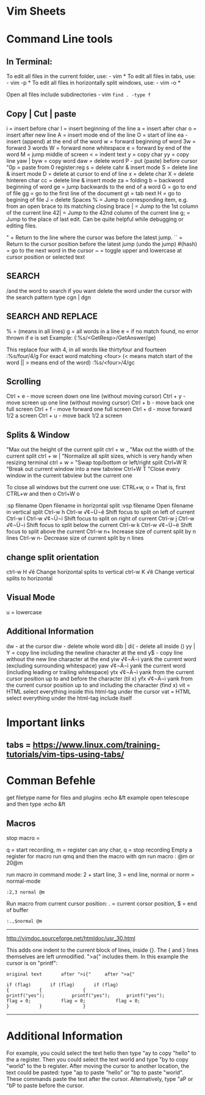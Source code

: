 # Vim Sheets

# Command Line tools

## In Terminal:
  To edit all files in the current folder, use:
    - vim *
  To edit all files in tabs, use:
    - vim -p *
  To edit all files in horizontally split windows, use:
    - vim -o *

  Open all files include subdirectories
    - vim `find . -type f`

## Copy | Cut | paste

  i = insert before char
  I = insert beginning of the line
  a = insert after char
  o = insert after new line
  A = insert mode end of the line
  O = start of line
  ea - insert (append) at the end of the word
  w = forward beginning of word
  3w = forward 3 words
  W = forward none whitespace
  e = forward by end of the word
  M = jump middle of screen
  < = indent text
  y = copy char
  yy = copy line
  yaw | byw = copy word
  daw = delete word
  P - put (paste) before cursor
  "0p = paste from 0 register:reg
  s = delete cahr & insert mode
  S = delete line & insert mode
  D = delete at cursor to end of line
  x = delete char 
  X = delete hinteren char 
  cc = delete line & insert mode
  za = folding
  b = backword beginning of word
  ge = jump backwards to the end of a word
  G = go to end of file
  gg = go to the first line of the document
  gt = tab next
  H = go to begining of file
  J = delete Spaces
  % = Jump to corresponding item, e.g. from an open brace to its matching closing brace
  | = Jump to the 1st column of the current line
  42| = Jump to the 42nd column of the current line
  g; = Jump to the place of last edit. Can be quite helpful while debugging or editing files.

  " = Return to the line where the cursor was before the latest jump.
  `` = Return to the cursor position before the latest jump (undo the jump)
  #(hash) = go to the next word in the cursor
  ~ = toggle upper and lowercase at cursor position or selected text

## SEARCH
  /and the word to search
  if you want delete the word under the cursor with the search pattern type cgn | dgn

## SEARCH AND REPLACE
  % = (means in all lines)
  g = all words in a line
  e = if no match found, no error thrown if e is set Example: (:%s/\<GetResp\>/GetAnswer/ge)

  This replace four with 4, in all words like thirtyfour and fourteen
  :%s/four/4/g 
  For exact word matching \<four\> (\< means match start of the word || \> means end of the word)
  :%s/\<four\>/4/gc

## Scrolling
  Ctrl + e - move screen down one line (without moving cursor)
  Ctrl + y - move screen up one line (without moving cursor)
  Ctrl + b - move back one full screen
  Ctrl + f - move forward one full screen
  Ctrl + d - move forward 1/2 a screen
  Ctrl + u - move back 1/2 a screen

## Splits & Window
  "Max out the height of the current split
  ctrl + w _
  "Max out the width of the current split
  ctrl + w |
  "Normalize all split sizes, which is very handy when resizing terminal
  ctrl + w =
  "Swap top/bottom or left/right split
  Ctrl+W R
  "Break out current window into a new tabview
  Ctrl+W T
  "Close every window in the current tabview but the current one
 
  To close all windows but the current one use:
  CTRL+w, o = That is, first CTRL+w and then o Ctrl+W o

  :sp filename 	Open filename in horizontal split
  :vsp filename 	Open filename in vertical split
  Ctrl-w h Ctrl-w √¢¬Ü¬ê 	Shift focus to split on left of current
  Ctrl-w l Ctrl-w √¢¬Ü¬í 	Shift focus to split on right of current
  Ctrl-w j Ctrl-w √¢¬Ü¬ì 	Shift focus to split below the current
  Ctrl-w k Ctrl-w √¢¬Ü¬ë 	Shift focus to split above the current
  Ctrl-w n+ 	Increase size of current split by n lines
  Ctrl-w n- 	Decrease size of current split by n lines

## change split orientation
  ctrl-w H √ê Change horizontal splits to vertical
  ctrl-w K √ê Change vertical splits to horizontal

## Visual Mode
  u = lowercase

## Additional Information
  dw - at the cursor
  diw - delete whole word
  dib | di( - delete all inside ()
  yy | Y = copy line including the newline character at the end
  y$ - copy line without the new line character at the end
  yiw √¢¬Ä¬ì yank the current word (excluding surrounding whitespace)
  yaw √¢¬Ä¬ì yank the current word (including leading or trailing whitespace)
  ytx √¢¬Ä¬ì yank from the current cursor position up to and before the character (til x)
  yfx √¢¬Ä¬ì yank from the current cursor position up to and including the character (find x)
  vit = HTML select everything inside this html-tag under the cursor
  vat = HTML select everything under the html-tag include itself

# Important links
## tabs = https://www.linux.com/training-tutorials/vim-tips-using-tabs/

# Comman Befehle

get filetype name for files and plugins
:echo &ft
example open telescope and then type :echo &ft

## Macros
stop macro = <C-c>

q = start recording, m = register can any char, q = stop recording
Empty a register for macro run qmq and then the macro with qm
run macro : @m or 20@m 

run macro in command mode:
2 + start line, 3 = end line, normal or norm = normal-mode
```
:2,3 normal @m
```
Run macro from current cursor position:
. = current corsor position, $ = end of buffer
```
:.,$normal @m
```

------------------------------------------------------------------------------
http://vimdoc.sourceforge.net/htmldoc/usr_30.html

This adds one indent to the current block of lines, inside {}.  The { and }
lines themselves are left unmodified.  ">a{" includes them.  In this example
the cursor is on "printf":

	original text		after ">i{"		after ">a{"

	if (flag)		if (flag)		if (flag) 
	{			{			    { 
	printf("yes");		    printf("yes");	    printf("yes"); 
	flag = 0;		    flag = 0;		    flag = 0;  
	}			}			    } 

------------------------------------------------------------------------------









# Additional Information
For example, you could select the text hello then type "ay to copy "hello" to the a register. 
Then you could select the text world and type "by to copy "world" to the b register. 
After moving the cursor to another location, the text could be pasted: type "ap to paste "hello" or "bp to paste "world". 
These commands paste the text after the cursor. Alternatively, type "aP or "bP to paste before the cursor.
